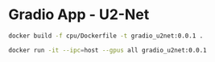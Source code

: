 # Gradio App - U2-Net

```bash
docker build -f cpu/Dockerfile -t gradio_u2net:0.0.1 .
```


```bash
docker run -it --ipc=host --gpus all gradio_u2net:0.0.1
```